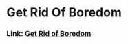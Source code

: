 # Get Rid Of Boredom

### Link: [Get Rid of Boredom](https://sakarious.github.io/Get-Rid-Of-Boredom/)
